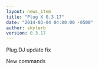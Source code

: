 ```yaml
---
layout: news_item
title: "Plug X 0.3.17"
date: "2014-03-04 04:00:00 -0500"
author: skylerb
version: 0.3.17
---
```


Plug.DJ update fix

New commands